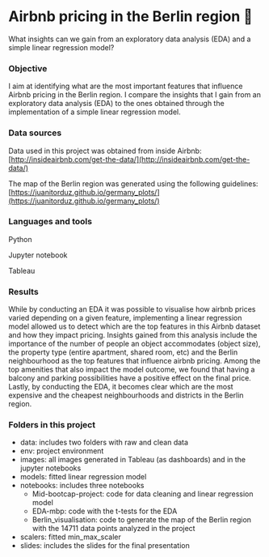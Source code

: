 # Airbnb pricing in the Berlin region 🏡

What insights can we gain from an exploratory data analysis (EDA) and a simple linear regression model? 

### Objective

I aim at identifying what are the most important features that influence Airbnb pricing in the Berlin region. I compare the insights that I gain from an exploratory data analysis (EDA) to the ones obtained through the implementation of a simple linear regression model. 

### Data sources

Data used in this project was obtained from inside Airbnb: [http://insideairbnb.com/get-the-data/](http://insideairbnb.com/get-the-data/)

The map of the Berlin region was generated using the following guidelines: [https://juanitorduz.github.io/germany_plots/](https://juanitorduz.github.io/germany_plots/)

### Languages and tools

Python

Jupyter notebook

Tableau

### Results

While by conducting an EDA it was possible to visualise how airbnb prices varied depending on a given feature, implementing a linear regression model allowed us to detect which are the top features in this Airbnb dataset and how they impact pricing. Insights gained from this analysis include the importance of the number of people an object accommodates (object size), the property type (entire apartment, shared room, etc) and the Berlin neighbourhood as the top features that influence airbnb pricing. Among the top amenities that also impact the model outcome, we found that having a balcony and parking possibilities have a positive effect on the final price. Lastly, by conducting the EDA, it becomes clear which are the most expensive and the cheapest neighbourhoods and districts in the Berlin region. 

### Folders in this project

- data: includes two folders with raw and clean data
- env: project environment
- images: all images generated in Tableau (as dashboards) and in the jupyter notebooks
- models: fitted linear regression model
- notebooks: includes three notebooks
    - Mid-bootcap-project: code for data cleaning and linear regression model
    - EDA-mbp: code with the t-tests for the EDA
    - Berlin_visualisation: code to generate the map of the Berlin region with the 14711 data points analyzed in the project
- scalers: fitted min_max_scaler
- slides: includes the slides for the final presentation